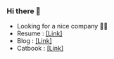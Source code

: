 ### Hi there 👋
- Looking for a nice company 🔭🤔 
- Resume : [[Link]](https://imki123.github.io/resume.pdf)
- Blog : [[Link]](https://imki123.github.io)
- Catbook : [[Link]](https://imki123.github.io/catbook)
<!--
**imki123/imki123** is a ✨ _special_ ✨ repository because its `README.md` (this file) appears on your GitHub profile.

Here are some ideas to get you started:

- 🔭 I’m currently working on ...
- 🌱 I’m currently learning ...
- 👯 I’m looking to collaborate on ...
- 🤔 I’m looking for help with ...
- 💬 Ask me about ...
- 📫 How to reach me: ...
- 😄 Pronouns: ...
- ⚡ Fun fact: ...
-->
